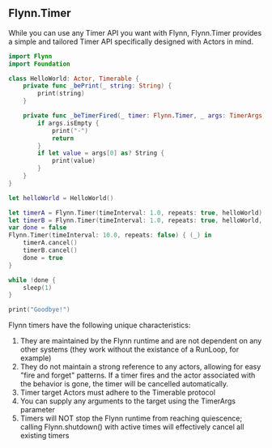 ## Flynn.Timer

While you can use any Timer API you want with Flynn, Flynn.Timer provides a simple and tailored Timer API specifically designed with Actors in mind.

```swift
import Flynn
import Foundation

class HelloWorld: Actor, Timerable {
    private func _bePrint(_ string: String) {
        print(string)
    }

    private func _beTimerFired(_ timer: Flynn.Timer, _ args: TimerArgs) {
        if args.isEmpty {
            print("-")
            return
        }
        if let value = args[0] as? String {
            print(value)
        }
    }
}

let helloWorld = HelloWorld()

let timerA = Flynn.Timer(timeInterval: 1.0, repeats: true, helloWorld)
let timerB = Flynn.Timer(timeInterval: 1.0, repeats: true, helloWorld, ["Hello World"])
var done = false
Flynn.Timer(timeInterval: 10.0, repeats: false) { (_) in
    timerA.cancel()
    timerB.cancel()
    done = true
}

while !done {
    sleep(1)
}

print("Goodbye!")
```

Flynn timers have the following unique characteristics:

1. They are maintained by the Flynn runtime and are not dependent on any other systems (they work without the existance of a RunLoop, for example)
2. They do not maintain a strong reference to any actors, allowing for easy "fire and forget" patterns. If a timer fires and the actor associated with the behavior is gone, the timer will be cancelled automatically. 
3. Timer target Actors must adhere to the Timerable protocol
4. You can supply any arguments to the target using the TimerArgs parameter
5. Timers will NOT stop the Flynn runtime from reaching quiescence; calling Flynn.shutdown() with active times will effectively cancel all existing timers